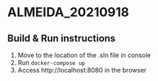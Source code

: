 # ALMEIDA_20210918

## Build & Run instructions

1. Move to the location of the .sln file in console
2. Run `docker-compose up`
3. Access http://localhost:8080 in the browser